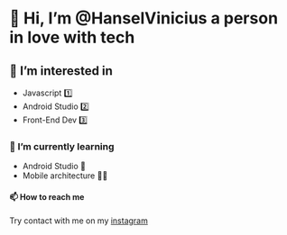 # 👋 Hi, I’m @HanselVinicius a person in love with tech
## 👀 I’m interested in 
-  Javascript :one:
-  Android Studio :two:
-  Front-End Dev :three:
### 🌱 I’m currently learning 
- Android Studio 📱
- Mobile architecture 🧑‍💻
#### 📫 How to reach me 
Try contact with me on my [instagram](https://www.instagram.com/hanselvinicius/) 

<!---
HanselVinicius/HanselVinicius is a ✨ special ✨ repository because its `README.md` (this file) appears on your GitHub profile.
You can click the Preview link to take a look at your changes.
--->
